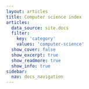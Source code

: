 ```yaml
---
layout: articles
title: Computer science index
articles:
  data_source: site.docs
  filter:
    key: 'category'
    values: 'computer-science'
  show_cover: false
  show_excerpt: true
  show_readmore: true
  show_info: true
sidebar:
  nav: docs_navigation
---
```

